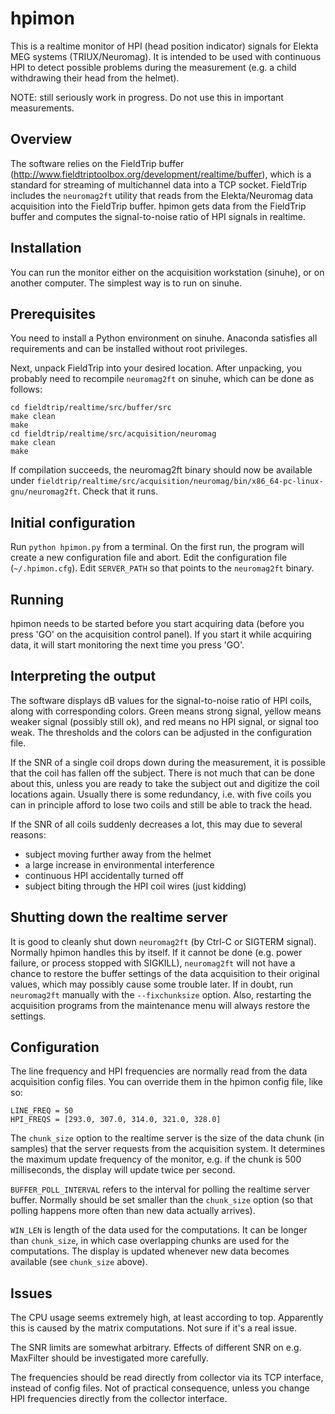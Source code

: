 # hpimon

This is a realtime monitor of HPI (head position indicator) signals for Elekta MEG systems (TRIUX/Neuromag). It is intended to be used with continuous HPI to detect possible problems during the measurement (e.g. a child withdrawing their head from the helmet).

NOTE: still seriously work in progress. Do not use this in important measurements.

## Overview

The software relies on the FieldTrip buffer (http://www.fieldtriptoolbox.org/development/realtime/buffer), which is a standard for  streaming of multichannel data into a TCP socket. FieldTrip includes the `neuromag2ft` utility that reads from the Elekta/Neuromag data acquisition into the FieldTrip buffer. hpimon gets data from the FieldTrip buffer and computes the signal-to-noise ratio of HPI signals in realtime.

## Installation

You can run the monitor either on the acquisition workstation (sinuhe), or on another computer. The simplest way is to run on sinuhe.

## Prerequisites

You need to install a Python environment on sinuhe. Anaconda satisfies all requirements and can be installed without root privileges.

Next, unpack FieldTrip into your desired location. After unpacking, you probably need to recompile `neuromag2ft` on sinuhe, which can be done as follows:

```
cd fieldtrip/realtime/src/buffer/src
make clean
make
cd fieldtrip/realtime/src/acquisition/neuromag
make clean
make
```

If compilation succeeds, the neuromag2ft binary should now be available under `fieldtrip/realtime/src/acquisition/neuromag/bin/x86_64-pc-linux-gnu/neuromag2ft`. Check that it runs.

## Initial configuration

Run `python hpimon.py` from a terminal. On the first run, the program will create a new configuration file and abort. Edit the configuration file (`~/.hpimon.cfg`). Edit `SERVER_PATH` so that points to the `neuromag2ft` binary.

## Running

hpimon needs to be started before you start acquiring data (before you press 'GO' on the acquisition control panel). If you start it while acquiring data, it will start monitoring the next time you press 'GO'.

## Interpreting the output

The software displays dB values for the signal-to-noise ratio of HPI coils, along with corresponding colors. Green means strong signal, yellow means weaker signal (possibly still ok), and red means no HPI signal, or signal too weak. The thresholds and the colors can be adjusted in the configuration file.

If the SNR of a single coil drops down during the measurement, it is possible that the coil has fallen off the subject. There is not much that can be done about this, unless you are ready to take the subject out and digitize the coil locations again. Usually there is some redundancy, i.e. with five coils you can in principle afford to lose two coils and still be able to track the head.

If the SNR of all coils suddenly decreases a lot, this may due to several reasons:

- subject moving further away from the helmet
- a large increase in environmental interference
- continuous HPI accidentally turned off
- subject biting through the HPI coil wires (just kidding)

## Shutting down the realtime server

It is good to cleanly shut down `neuromag2ft` (by Ctrl-C or SIGTERM signal). Normally hpimon handles this by itself. If it cannot be done (e.g. power failure, or process stopped with SIGKILL), `neuromag2ft` will not have a chance to restore the buffer settings of the data acquisition to their original values, which may possibly cause some trouble later. If in doubt, run `neuromag2ft` manually with the `--fixchunksize` option. Also, restarting the acquisition programs from the maintenance menu will always restore the settings.

## Configuration

The line frequency and HPI frequencies are normally read from the data acquisition config files. You can override them in the hpimon config file, like so:

```
LINE_FREQ = 50
HPI_FREQS = [293.0, 307.0, 314.0, 321.0, 328.0]
```
The `chunk_size` option to the realtime server is the size of the data chunk (in samples) that the server requests from the acquisition system. It determines the maximum update frequency of the monitor, e.g. if the chunk is 500 milliseconds, the display will update twice per second.

`BUFFER_POLL_INTERVAL` refers to the interval for polling the realtime server buffer. Normally should be set smaller than the `chunk_size` option (so that polling happens more often than new data actually arrives).

`WIN_LEN` is length of the data used for the computations. It can be longer than `chunk_size`, in which case overlapping chunks are used for the computations. The display is updated whenever new data becomes available (see `chunk_size` above).

## Issues

The CPU usage seems extremely high, at least according to top. Apparently this is caused by the matrix computations. Not sure if it's a real issue.

The SNR limits are somewhat arbitrary. Effects of different SNR on e.g. MaxFilter should be investigated more carefully.

The frequencies should be read directly from collector via its TCP interface, instead of config files. Not of practical consequence, unless you change HPI frequencies directly from the collector interface.












